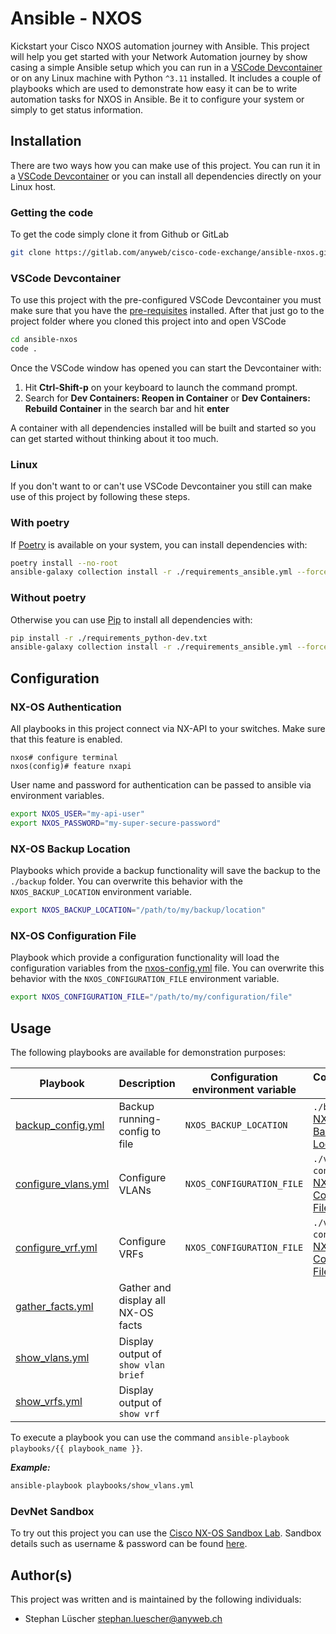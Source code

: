 # Ansible - NXOS

Kickstart your Cisco NXOS automation journey with Ansible. This project will help you get started
with your Network Automation journey by show casing a simple Ansible setup which you can run in
a [VSCode Devcontainer](https://code.visualstudio.com/docs/devcontainers/containers)
or on any Linux machine with Python `^3.11` installed. It includes a couple of playbooks
which are used to demonstrate how easy it can be to write automation tasks for NXOS in Ansible.
Be it to configure your system or simply to get status information.

## Installation

There are two ways how you can make use of this project. You can run it in a
[VSCode Devcontainer](https://code.visualstudio.com/docs/devcontainers/containers)
or you can install all dependencies directly on your Linux host.

### Getting the code

To get the code simply clone it from Github or GitLab

```bash
git clone https://gitlab.com/anyweb/cisco-code-exchange/ansible-nxos.git
```

### VSCode Devcontainer

To use this project with the pre-configured VSCode Devcontainer you must make sure that
you have the [pre-requisites](https://code.visualstudio.com/docs/devcontainers/tutorial) installed.
After that just go to the project folder where you cloned this project into and open VSCode

```bash
cd ansible-nxos
code .
```

Once the VSCode window has opened you can start the Devcontainer with:

1. Hit **Ctrl-Shift-p** on your keyboard to launch the command prompt.
2. Search for **Dev Containers: Reopen in Container** or **Dev Containers: Rebuild Container**
   in the search bar and hit **enter**

A container with all dependencies installed will be built and started so you can get started
without thinking about it too much.

### Linux

If you don't want to or can't use VSCode Devcontainer you still can make use of this project by
following these steps.

### With poetry

If [Poetry](https://python-poetry.org/) is available on your system, you can install dependencies
with:

```bash
poetry install --no-root
ansible-galaxy collection install -r ./requirements_ansible.yml --force
```

### Without poetry

Otherwise you can use [Pip](https://pip.pypa.io/en/stable/user_guide/#) to install
all dependencies with:

```bash
pip install -r ./requirements_python-dev.txt
ansible-galaxy collection install -r ./requirements_ansible.yml --force
```

## Configuration

### NX-OS Authentication

All playbooks in this project connect via NX-API to your switches. Make sure that this
feature is enabled.

```cli
nxos# configure terminal
nxos(config)# feature nxapi
```

User name and password for authentication can be passed to ansible via environment variables.

```bash
export NXOS_USER="my-api-user"
export NXOS_PASSWORD="my-super-secure-password"
```

### NX-OS Backup Location

Playbooks which provide a backup functionality will save the backup to the
`./backup` folder. You can overwrite this behavior with the `NXOS_BACKUP_LOCATION` environment
variable.

```bash
export NXOS_BACKUP_LOCATION="/path/to/my/backup/location"
```

### NX-OS Configuration File

Playbook which provide a configuration functionality will load the configuration variables
from the [nxos-config.yml](./vars/nxos-config.yml) file. You can overwrite this behavior
with the `NXOS_CONFIGURATION_FILE` environment variable.

```bash
export NXOS_CONFIGURATION_FILE="/path/to/my/configuration/file"
```

## Usage

The following playbooks are available for demonstration purposes:

<!-- markdownlint-disable MD013 -->

| Playbook                                               | Description                         | Configuration environment variable | Configuration default                                                             |
| ------------------------------------------------------ | ----------------------------------- | ---------------------------------- | --------------------------------------------------------------------------------- |
| [backup_config.yml](./playbooks/backup_config.yml)     | Backup running-config to file       | `NXOS_BACKUP_LOCATION`             | `./backup` -> [NX-OS Backup Location](#nx-os-backup-location)                     |
| [configure_vlans.yml](./playbooks/configure_vlans.yml) | Configure VLANs                     | `NXOS_CONFIGURATION_FILE`          | `./vars/nxos-config.yml` -> [NX-OS Configuration File](#nx-os-configuration-file) |
| [configure_vrf.yml](./playbooks/configure_vrf.yml)     | Configure VRFs                      | `NXOS_CONFIGURATION_FILE`          | `./vars/nxos-config.yml` -> [NX-OS Configuration File](#nx-os-configuration-file) |
| [gather_facts.yml](./playbooks/gather_facts.yml)       | Gather and display all NX-OS facts  |                                    |                                                                                   |
| [show_vlans.yml](./playbooks/show_vlans.yml)           | Display output of `show vlan brief` |                                    |                                                                                   |
| [show_vrfs.yml](./playbooks/show_vrfs.yml)             | Display output of `show vrf`        |                                    |                                                                                   |

<!-- markdownlint-enable MD013 -->

To execute a playbook you can use the command `ansible-playbook playbooks/{{ playbook_name }}`.

**_Example:_**

```bash
ansible-playbook playbooks/show_vlans.yml
```

### DevNet Sandbox

To try out this project you can use the [Cisco NX-OS Sandbox Lab](https://sbx-nxos-mgmt.cisco.com/).
Sandbox details such as username & password can be found [here](https://devnetsandbox.cisco.com/DevNet/catalog/Open-NX-OS-Programmability).

## Author(s)

This project was written and is maintained by the following individuals:

- Stephan Lüscher <stephan.luescher@anyweb.ch>
